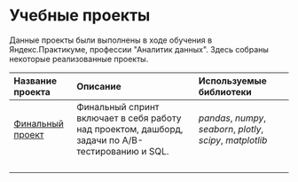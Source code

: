 # Учебные проекты
Данные проекты были выполнены в ходе обучения в Яндекс.Практикуме, профессии "Аналитик данных".
Здесь собраны некоторые реализованные проекты.

| Название проекта | Описание | Используемые библиотеки | 
| :---------------------- | :---------------------- | :---------------------- |
| [Финальный проект](big_cities_music) | Финальный спринт включает в себя работу над проектом, дашборд, задачи по A/B-тестированию и SQL.| *pandas*, *numpy*, *seaborn*, *plotly*, *scipy*, *matplotlib* |
  |  |  |
|  | |  |
 |  |  |
|  | |  |
